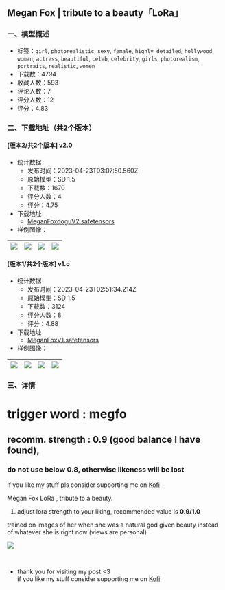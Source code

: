 ## Megan Fox | tribute to a beauty「LoRa」
### 一、模型概述

- 标签：`girl`, `photorealistic`, `sexy`, `female`, `highly detailed`, `hollywood`, `woman`, `actress`, `beautiful`, `celeb`, `celebrity`, `girls`, `photorealism`, `portraits`, `realistic`, `women`
- 下载数：4794
- 收藏人数：593
- 评论人数：7
- 评分人数：12
- 评分：4.83

### 二、下载地址（共2个版本）

#### [版本2/共2个版本] v2.0

- 统计数据
  - 发布时间：2023-04-23T03:07:50.560Z
  - 原始模型：SD 1.5
  - 下载数：1670
  - 评分人数：4
  - 评分：4.75
- 下载地址
  - [MeganFoxdoguV2.safetensors](https://civitai.com/api/download/models/52891)
- 样例图像：

| <img src="https://image.civitai.com/xG1nkqKTMzGDvpLrqFT7WA/7d7ac86c-09fb-4021-2291-244aecc1c300/width=450/570773.jpeg" /> | <img src="https://image.civitai.com/xG1nkqKTMzGDvpLrqFT7WA/7d9e109c-91b6-4a22-2088-c867f86b0d00/width=450/570797.jpeg" /> | <img src="https://image.civitai.com/xG1nkqKTMzGDvpLrqFT7WA/21dc62de-f0fa-476a-ae73-4af27a414800/width=450/570784.jpeg" /> | <img src="https://image.civitai.com/xG1nkqKTMzGDvpLrqFT7WA/a3e252bb-a6a8-4297-7dfc-66a94039bd00/width=450/570739.jpeg" /> |
| ---- | ---- | ---- | ---- |

#### [版本1/共2个版本] v1.o

- 统计数据
  - 发布时间：2023-04-23T02:51:34.214Z
  - 原始模型：SD 1.5
  - 下载数：3124
  - 评分人数：8
  - 评分：4.88
- 下载地址
  - [MeganFoxV1.safetensors](https://civitai.com/api/download/models/22147)
- 样例图像：

| <img src="https://image.civitai.com/xG1nkqKTMzGDvpLrqFT7WA/b218f650-2816-4243-92d4-a7484933be00/width=450/237391.jpeg" /> | <img src="https://image.civitai.com/xG1nkqKTMzGDvpLrqFT7WA/bdd99a6c-7d86-4661-61ac-c6505f82b900/width=450/237392.jpeg" /> | <img src="https://image.civitai.com/xG1nkqKTMzGDvpLrqFT7WA/e040a718-abc6-4fd4-4e80-24d0596f0b00/width=450/237396.jpeg" /> | <img src="https://image.civitai.com/xG1nkqKTMzGDvpLrqFT7WA/e44be904-3597-44de-4b01-2c873a400400/width=450/237395.jpeg" /> |
| ---- | ---- | ---- | ---- |


### 三、详情
<h1>trigger word : megfo</h1><h2>recomm. strength : 0.9 (good balance I have found),</h2><h3>do not use below 0.8, otherwise likeness will be lost</h3><p></p><p>if you like my stuff pls consider supporting me on <a target="_blank" rel="ugc" href="https://ko-fi.com/dogucat">Kofi</a></p><p>Megan Fox LoRa , tribute to a beauty.</p><ol><li><p>adjust lora strength to your liking, recommended value is <strong>0.9/1.0</strong></p></li></ol><p></p><p>trained on images of her when she was a natural god given beauty instead of whatever she is right now (views are personal)</p><img src="https://imagecache.civitai.com/xG1nkqKTMzGDvpLrqFT7WA/2f2a75df-e0af-45ca-b2cf-c7be09253900/width=525/2f2a75df-e0af-45ca-b2cf-c7be09253900" /><p><br /></p><ul><li><p>thank you for visiting my post &lt;3<br />if you like my stuff consider supporting me on <a target="_blank" rel="ugc" href="https://ko-fi.com/dogucat">Kofi</a></p></li></ul>